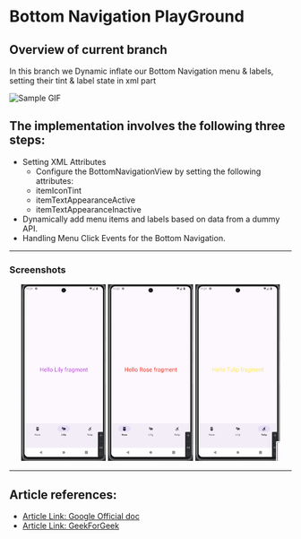 # Bottom Navigation PlayGround

## Overview of current branch
In this branch we Dynamic inflate our Bottom Navigation menu & labels, setting their tint & label state in xml part

![Sample GIF](https://mir-s3-cdn-cf.behance.net/project_modules/disp/479fbd19461997.5f97cd5379eea.gif)


## The implementation involves the following three steps:
- Setting XML Attributes
    - Configure the BottomNavigationView by setting the following attributes:
    - itemIconTint 
    - itemTextAppearanceActive 
    - itemTextAppearanceInactive
- Dynamically add menu items and labels based on data from a dummy API.
- Handling Menu Click Events for the Bottom Navigation.

---

### Screenshots

<div align="center">
    <img src="https://github.com/aman1sr/bottomNavigation-playground/blob/master/app/screenshot/lily.png?raw=true" alt="Lily Screenshot" width="30%" />
    <img src="https://github.com/aman1sr/bottomNavigation-playground/blob/master/app/screenshot/rose.png?raw=true" alt="Rose Screenshot" width="30%" />
    <img src="https://github.com/aman1sr/bottomNavigation-playground/blob/master/app/screenshot/tulip.png?raw=true" alt="Tulip Screenshot" width="30%" />
</div>

---
##  Article references:
- [Article Link: Google Official doc](https://developer.android.com/reference/com/google/android/material/bottomnavigation/BottomNavigationView)
- [Article Link: GeekForGeek](https://www.geeksforgeeks.org/bottom-navigation-bar-in-android/)







